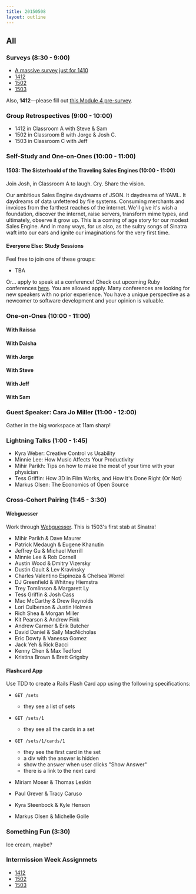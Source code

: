 ```yaml
---
title: 20150508
layout: outline
---
```


## All

### Surveys (8:30 - 9:00)


* [A massive survey just for 1410](https://docs.google.com/a/casimircreative.com/forms/d/1Qg9iNYbD6T0rv_VSrUFl4DMW0mtyEVgIQjv7dBLLmRA/viewform)
* [1412]()
* [1502]()
* [1503]()

Also, **1412**—please fill out [this Module 4 pre-survey][ps].

[ps]: https://docs.google.com/forms/d/1-VsqV9ZtOk-Ff5MLkwyNGwKEpHIOXEZ70CuznUY51SU/viewform

### Group Retrospectives (9:00 - 10:00)

* 1412 in Classroom A with Steve & Sam
* 1502 in Classroom B with Jorge & Josh C.
* 1503 in Classroom C with Jeff

### Self-Study and One-on-Ones (10:00 - 11:00)

#### 1503: The Sisterhoold of the Traveling Sales Engines (10:00 - 11:00)

Join Josh, in Classroom A to laugh. Cry. Share the vision.

Our ambitious Sales Engine daydreams of JSON.
It daydreams of YAML.
It daydreams of data unfettered by file systems.
Consuming merchants and invoices from the farthest reaches of the internet.
We'll give it's wish a foundation, discover the internet, raise servers, transform mime types,
and ultimately, observe it grow up.
This is a coming of age story for our modest Sales Engine.
And in many ways, for us also, as the sultry songs of Sinatra
waft into our ears and ignite our imaginations for the very first time.


#### Everyone Else: Study Sessions

Feel free to join one of these groups:

* TBA

Or... apply to speak at a conference! Check out upcoming Ruby conferences [here](http://rubyconferences.org/). You are allowed apply. Many conferences are looking for new speakers with no prior experience. You have a unique perspective as a newcomer to software development and your opinion is valuable.

### One-on-Ones (10:00 - 11:00)

#### With Raissa

#### With Daisha

#### With Jorge

#### With Steve

#### With Jeff

#### With Sam

### Guest Speaker: Cara Jo Miller (11:00 - 12:00)

Gather in the big workspace at 11am sharp!

### Lightning Talks (1:00 - 1:45)

* Kyra Weber: Creative Control vs Usability
* Minnie Lee: How Music Affects Your Productivity
* Mihir Parikh: Tips on how to make the most of your time with your physician
* Tess Griffin: How 3D in Film Works, and How It's Done Right (Or Not)
* Markus Olsen: The Economics of Open Source

### Cross-Cohort Pairing (1:45 - 3:30)

#### Webguesser

Work through [Webguesser](http://tutorials.jumpstartlab.com/projects/web_guesser.html). This is 1503's first stab at Sinatra!

* Mihir Parikh & Dave Maurer
* Patrick Medaugh & Eugene Khanutin
* Jeffrey Gu & Michael Merrill
* Minnie Lee & Rob Cornell
* Austin Wood & Dmitry Vizersky
* Dustin Gault & Lev Kravinsky
* Charles Valentino Espinoza & Chelsea Worrel
* DJ Greenfield & Whitney Hiemstra
* Trey Tomlinson & Margarett Ly
* Tess Griffin & Josh Cass
* Mac McCarthy & Drew Reynolds
* Lori Culberson & Justin Holmes
* Rich Shea & Morgan Miller
* Kit Pearson & Andrew Fink
* Andrew Carmer & Erik Butcher
* David Daniel & Sally MacNicholas
* Eric Dowty & Vanessa Gomez
* Jack Yeh & Rick Bacci
* Kenny Chen & Max Tedford
* Kristina Brown & Brett Grigsby

#### Flashcard App

Use TDD to create a Rails Flash Card app using the following specifications:

* `GET /sets`
  * they see a list of sets
* `GET /sets/1`
  * they see all the cards in a set
* `GET /sets/1/cards/1`
  * they see the first card in the set
  * a div with the answer is hidden
  * show the answer when user clicks "Show Answer"
  * there is a link to the next card

* Miriam Moser & Thomas Leskin
* Paul Grever & Tracy Caruso
* Kyra Steenbock & Kyle Henson
* Markus Olsen & Michelle Golle

### Something Fun (3:30)

Ice cream, maybe?

### Intermission Week Assignmets

* [1412](https://github.com/turingschool/intermission-assignments/blob/master/prep-for-module-4.markdown)
* [1502](https://github.com/turingschool/intermission-assignments/blob/master/prep-for-module-3.markdown)
* [1503](https://github.com/turingschool/intermission-assignments/blob/master/prep-for-module-2.markdown)
